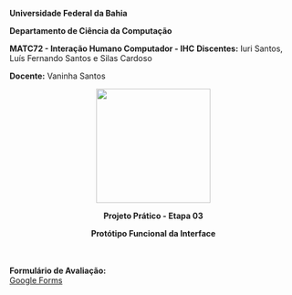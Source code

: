 __Universidade Federal da Bahia__

**Departamento de Ciência da Computação**

**MATC72 - Interação Humano Computador - IHC**
**Discentes:** Iuri Santos, Luís Fernando Santos e Silas Cardoso

**Docente:** Vaninha Santos


<p align="center">
  <img src="https://media.discordapp.net/attachments/830524475988508673/848380809118482432/LOGO_RECICLAPP.png" alt="" width="200"/>
</p>
<p align="center"><b>Projeto Prático - Etapa 03</b></p>
<p align="center"><b>Protótipo Funcional da Interface</b></p>

<br><br>
<b>Formulário de Avaliação:</b>
\
[Google Forms](https://forms.gle/irnLuBgV7dNSRVsF7)
